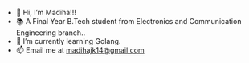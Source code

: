 - 👋 Hi, I’m Madiha!!!
- 📚 A Final Year B.Tech student from Electronics and Communication Engineering branch..
- 🌱 I’m currently learning Golang.
- 📫 Email me at madihajk14@gmail.com
  
<!---
Madihaj14/Madihaj14 is a ✨ special ✨ repository because its `README.md` (this file) appears on your GitHub profile.
You can click the Preview link to take a look at your changes.
--->
